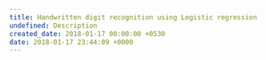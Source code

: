 ```yaml
---
title: Handwritten digit recognition using Logistic regression
undefined: Description
created_date: 2018-01-17 00:00:00 +0530
date: 2018-01-17 23:44:09 +0000
---
```

